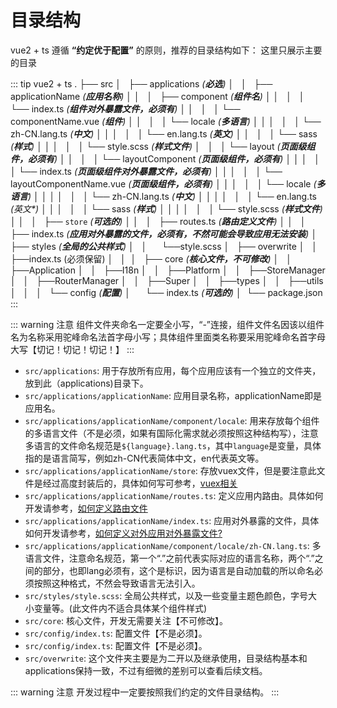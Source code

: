# 目录结构

vue2 + ts 遵循 **“约定优于配置”** 的原则，推荐的目录结构如下：
这里只展示主要的目录

::: tip vue2 + ts
    .
    ├── src
    │   ├── applications _(**必选**)_
    │   │   ├── applicationName _(**应用名称**)_
    │   │   │   ├── component _(**组件名**)_
    │   │   │   │   └── index.ts  _(**组件对外暴露文件，必须有**)_
    │   │   │   │   └── componentName.vue  _(**组件**)_
    │   │   │   │   └── locale  _(**多语言**)_
    │   │   │   │   │   └── zh-CN.lang.ts  _(**中文**)_
    │   │   │   │   │   └── en.lang.ts  _(**英文**)_
    │   │   │   │   └── sass  _(**样式**)_
    │   │   │   │   │   └── style.scss  _(**样式文件**)_
    │   │   │   └── layout _(**页面级组件，必须有**)_
    │   │   │   │   └── layoutComponent _(**页面级组件，必须有**)_
    │   │   │   │   │   └── index.ts _(**页面级组件对外暴露文件，必须有**)_
    │   │   │   │   │   └── layoutComponentName.vue _(**页面级组件，必须有**)_
    │   │   │   │   │   └── locale  _(**多语言**)_
    │   │   │   │   │   │   └── zh-CN.lang.ts  _(**中文**)_
    │   │   │   │   │   │   └── en.lang.ts  _(*英文**)_
    │   │   │   │   │   └── sass  _(**样式**)_
    │   │   │   │   │   │   └── style.scss  _(**样式文件**)_
    │   │   │   ├── `store` _(**可选的**)_
    │   │   │   ├── routes.ts _(**路由定义文件**)_
    │   │   │   ├── index.ts _(**应用对外暴露的文件，必须有，不然可能会导致应用无法安装**)_
    │   ├── styles _(**全局的公共样式**)_
    │   │       └──style.scss
    │   ├── overwrite
    │   │   ├──index.ts (必须保留)
    │   │ 
    │   ├── core _(**核心文件，不可修改**)_
    │   │   ├──Application
    │   │   ├──I18n
    │   │   ├──Platform
    │   │   ├──StoreManager
    │   │   ├──RouterManager
    │   │   ├──Super
    │   │   ├──types
    │   │   ├──utils
    │   │   
    │   └── config _(**配置**)_
    │       └── index.ts _(**可选的**)_
    │ 
    └── package.json
:::

::: warning 注意
组件文件夹命名一定要全小写，“-”连接，组件文件名因该以组件名为名称采用驼峰命名法首字母小写；具体组件里面类名称要采用驼峰命名首字母大写【切记！切记！切记！】
:::

- `src/applications`: 用于存放所有应用，每个应用应该有一个独立的文件夹，放到此（applications)目录下。
- `src/applications/applicationName`: 应用目录名称，applicationName即是应用名。
- `src/applications/applicationName/component/locale`: 用来存放每个组件的多语言文件（不是必须，如果有国际化需求就必须按照这种结构写），注意多语言的文件命名规范是`${language}.lang.ts`，其中`language`是变量，具体指的是语言简写，例如zh-CN代表简体中文，en代表英文等。
- `src/applications/applicationName/store`: 存放vuex文件，但是要注意此文件是经过高度封装后的，具体如何写可参考，[vuex相关](./store.md)
- `src/applications/applicationName/routes.ts`: 定义应用内路由。具体如何开发请参考，[如何定义路由文件](./router.md)
- `src/applications/applicationName/index.ts`: 应用对外暴露的文件，具体如何开发请参考，[如何定义对外应用对外暴露文件?](./export-application.md) 
- `src/applications/applicationName/component/locale/zh-CN.lang.ts`: 多语言文件，注意命名规范，第一个“.”之前代表实际对应的语言名称，两个“.”之间的部分，也即lang必须有，这个是标识，因为语言是自动加载的所以命名必须按照这种格式，不然会导致语言无法引入。
- `src/styles/style.scss`: 全局公共样式，以及一些变量主题色颜色，字号大小变量等。(此文件内不适合具体某个组件样式)
- `src/core`: 核心文件，开发无需要关注【不可修改】。
- `src/config/index.ts`: 配置文件【不是必须】。
- `src/config/index.ts`: 配置文件【不是必须】。
- `src/overwrite`: 这个文件夹主要是为二开以及继承使用，目录结构基本和applications保持一致，不过有细微的差别可以查看后续文档。

::: warning 注意
开发过程中一定要按照我们约定的文件目录结构。
:::

